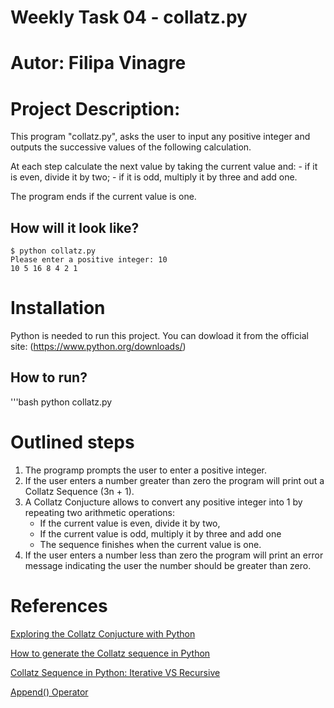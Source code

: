 # Weekly Task 04 - collatz.py
# Autor: Filipa Vinagre

# Project Description:
This program "collatz.py", asks the user to input any positive integer and outputs the successive values of the following calculation. 

At each step calculate the next value by taking the current value and:
    - if it is even, divide it by two;
    - if it is odd, multiply it by three and add one.

The program ends if the current value is one. 

## How will it look like?  
    $ python collatz.py 
    Please enter a positive integer: 10 
    10 5 16 8 4 2 1

# Installation
Python is needed to run this project. 
You can dowload it from the official site: (https://www.python.org/downloads/)

## How to run?
'''bash
python collatz.py

# Outlined steps
1. The programp prompts the user to enter a positive integer.
2. If the user enters a number greater than zero the program will print out a Collatz Sequence (3n + 1).
3. A Collatz Conjucture allows to convert any positive integer into 1 by repeating two arithmetic operations:
    - If the current value is even, divide it by two, 
    - If the current value is odd, multiply it by three and add one
    - The sequence finishes when the current value is one.
4. If the user enters a number less than zero the program will print an error message indicating the user the number should be greater than zero.

# References

[Exploring the Collatz Conjucture with Python](https://medium.com/@chakshugupta774/exploring-the-collatz-conjecture-with-python-7c5d9f31d233)
    
[How to generate the Collatz sequence in Python](https://how.dev/answers/how-to-generate-the-collatz-sequence-in-python)

[Collatz Sequence in Python: Iterative VS Recursive](https://www.youtube.com/watch?v=jtjr_g8SJd4)

[Append() Operator](https://realpython.com/python-append/)